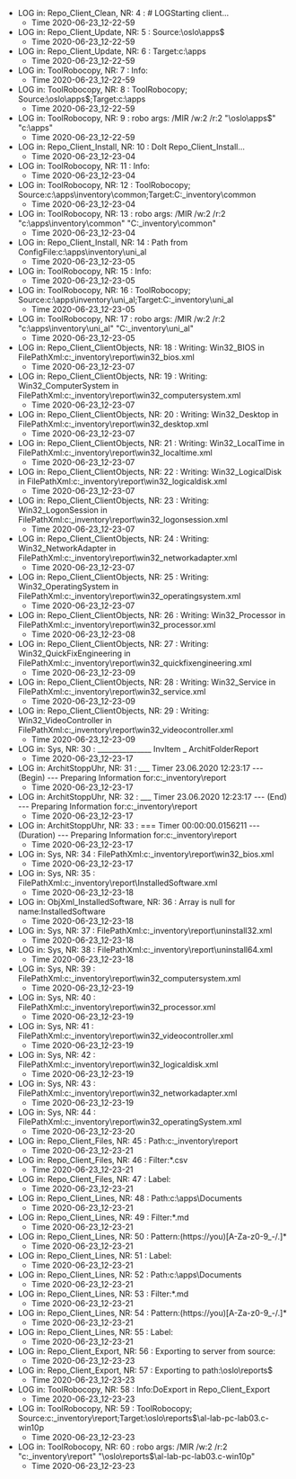 * LOG in: Repo_Client_Clean, NR: 4 : # LOGStarting client...
  * Time 2020-06-23_12-22-59
* LOG in: Repo_Client_Update, NR: 5 : Source:\\oslo\apps$
  * Time 2020-06-23_12-22-59
* LOG in: Repo_Client_Update, NR: 6 : Target:c:\apps
  * Time 2020-06-23_12-22-59
* LOG in: ToolRobocopy, NR: 7 : Info:
  * Time 2020-06-23_12-22-59
* LOG in: ToolRobocopy, NR: 8 : ToolRobocopy; Source:\\oslo\apps$;Target:c:\apps
  * Time 2020-06-23_12-22-59
* LOG in: ToolRobocopy, NR: 9 : robo args: /MIR  /w:2   /r:2  "\\oslo\apps$" "c:\apps"
  * Time 2020-06-23_12-22-59
* LOG in: Repo_Client_Install, NR: 10 : DoIt Repo_Client_Install...
  * Time 2020-06-23_12-23-04
* LOG in: ToolRobocopy, NR: 11 : Info:
  * Time 2020-06-23_12-23-04
* LOG in: ToolRobocopy, NR: 12 : ToolRobocopy; Source:c:\apps\inventory\common;Target:C:\_inventory\common
  * Time 2020-06-23_12-23-04
* LOG in: ToolRobocopy, NR: 13 : robo args: /MIR  /w:2   /r:2  "c:\apps\inventory\common" "C:\_inventory\common"
  * Time 2020-06-23_12-23-04
* LOG in: Repo_Client_Install, NR: 14 : Path from ConfigFile:c:\apps\inventory\uni_al
  * Time 2020-06-23_12-23-05
* LOG in: ToolRobocopy, NR: 15 : Info:
  * Time 2020-06-23_12-23-05
* LOG in: ToolRobocopy, NR: 16 : ToolRobocopy; Source:c:\apps\inventory\uni_al;Target:C:\_inventory\uni_al
  * Time 2020-06-23_12-23-05
* LOG in: ToolRobocopy, NR: 17 : robo args: /MIR  /w:2   /r:2  "c:\apps\inventory\uni_al" "C:\_inventory\uni_al"
  * Time 2020-06-23_12-23-05
* LOG in: Repo_Client_ClientObjects, NR: 18 : Writing: Win32_BIOS in FilePathXml:c:\_inventory\report\win32_bios.xml
  * Time 2020-06-23_12-23-07
* LOG in: Repo_Client_ClientObjects, NR: 19 : Writing: Win32_ComputerSystem in FilePathXml:c:\_inventory\report\win32_computersystem.xml
  * Time 2020-06-23_12-23-07
* LOG in: Repo_Client_ClientObjects, NR: 20 : Writing: Win32_Desktop in FilePathXml:c:\_inventory\report\win32_desktop.xml
  * Time 2020-06-23_12-23-07
* LOG in: Repo_Client_ClientObjects, NR: 21 : Writing: Win32_LocalTime in FilePathXml:c:\_inventory\report\win32_localtime.xml
  * Time 2020-06-23_12-23-07
* LOG in: Repo_Client_ClientObjects, NR: 22 : Writing: Win32_LogicalDisk in FilePathXml:c:\_inventory\report\win32_logicaldisk.xml
  * Time 2020-06-23_12-23-07
* LOG in: Repo_Client_ClientObjects, NR: 23 : Writing: Win32_LogonSession in FilePathXml:c:\_inventory\report\win32_logonsession.xml
  * Time 2020-06-23_12-23-07
* LOG in: Repo_Client_ClientObjects, NR: 24 : Writing: Win32_NetworkAdapter in FilePathXml:c:\_inventory\report\win32_networkadapter.xml
  * Time 2020-06-23_12-23-07
* LOG in: Repo_Client_ClientObjects, NR: 25 : Writing: Win32_OperatingSystem in FilePathXml:c:\_inventory\report\win32_operatingsystem.xml
  * Time 2020-06-23_12-23-07
* LOG in: Repo_Client_ClientObjects, NR: 26 : Writing: Win32_Processor in FilePathXml:c:\_inventory\report\win32_processor.xml
  * Time 2020-06-23_12-23-08
* LOG in: Repo_Client_ClientObjects, NR: 27 : Writing: Win32_QuickFixEngineering in FilePathXml:c:\_inventory\report\win32_quickfixengineering.xml
  * Time 2020-06-23_12-23-09
* LOG in: Repo_Client_ClientObjects, NR: 28 : Writing: Win32_Service in FilePathXml:c:\_inventory\report\win32_service.xml
  * Time 2020-06-23_12-23-09
* LOG in: Repo_Client_ClientObjects, NR: 29 : Writing: Win32_VideoController in FilePathXml:c:\_inventory\report\win32_videocontroller.xml
  * Time 2020-06-23_12-23-09
* LOG in: Sys, NR: 30 : _______________ InvItem _ ArchitFolderReport
  * Time 2020-06-23_12-23-17
* LOG in: ArchitStoppUhr, NR: 31 : ___ Timer 23.06.2020 12:23:17 --- (Begin)  --- Preparing Information for:c:\_inventory\report
  * Time 2020-06-23_12-23-17
* LOG in: ArchitStoppUhr, NR: 32 : ___ Timer 23.06.2020 12:23:17 --- (End)   --- Preparing Information for:c:\_inventory\report
  * Time 2020-06-23_12-23-17
* LOG in: ArchitStoppUhr, NR: 33 : === Timer  00:00:00.0156211 --- (Duration) --- Preparing Information for:c:\_inventory\report
  * Time 2020-06-23_12-23-17
* LOG in: Sys, NR: 34 : FilePathXml:c:\_inventory\report\win32_bios.xml
  * Time 2020-06-23_12-23-17
* LOG in: Sys, NR: 35 : FilePathXml:c:\_inventory\report\InstalledSoftware.xml
  * Time 2020-06-23_12-23-18
* LOG in: ObjXml_InstalledSoftware, NR: 36 : Array is null for name:InstalledSoftware
  * Time 2020-06-23_12-23-18
* LOG in: Sys, NR: 37 : FilePathXml:c:\_inventory\report\uninstall32.xml
  * Time 2020-06-23_12-23-18
* LOG in: Sys, NR: 38 : FilePathXml:c:\_inventory\report\uninstall64.xml
  * Time 2020-06-23_12-23-18
* LOG in: Sys, NR: 39 : FilePathXml:c:\_inventory\report\win32_computersystem.xml
  * Time 2020-06-23_12-23-19
* LOG in: Sys, NR: 40 : FilePathXml:c:\_inventory\report\win32_processor.xml
  * Time 2020-06-23_12-23-19
* LOG in: Sys, NR: 41 : FilePathXml:c:\_inventory\report\win32_videocontroller.xml
  * Time 2020-06-23_12-23-19
* LOG in: Sys, NR: 42 : FilePathXml:c:\_inventory\report\win32_logicaldisk.xml
  * Time 2020-06-23_12-23-19
* LOG in: Sys, NR: 43 : FilePathXml:c:\_inventory\report\win32_networkadapter.xml
  * Time 2020-06-23_12-23-19
* LOG in: Sys, NR: 44 : FilePathXml:c:\_inventory\report\win32_operatingSystem.xml
  * Time 2020-06-23_12-23-20
* LOG in: Repo_Client_Files, NR: 45 : Path:c:\_inventory\report
  * Time 2020-06-23_12-23-21
* LOG in: Repo_Client_Files, NR: 46 : Filter:*.csv
  * Time 2020-06-23_12-23-21
* LOG in: Repo_Client_Files, NR: 47 : Label:
  * Time 2020-06-23_12-23-21
* LOG in: Repo_Client_Lines, NR: 48 : Path:c:\apps\Documents
  * Time 2020-06-23_12-23-21
* LOG in: Repo_Client_Lines, NR: 49 : Filter:*.md
  * Time 2020-06-23_12-23-21
* LOG in: Repo_Client_Lines, NR: 50 : Pattern:(https:\/\/you)[A-Za-z0-9_\-\/.]*
  * Time 2020-06-23_12-23-21
* LOG in: Repo_Client_Lines, NR: 51 : Label:
  * Time 2020-06-23_12-23-21
* LOG in: Repo_Client_Lines, NR: 52 : Path:c:\apps\Documents
  * Time 2020-06-23_12-23-21
* LOG in: Repo_Client_Lines, NR: 53 : Filter:*.md
  * Time 2020-06-23_12-23-21
* LOG in: Repo_Client_Lines, NR: 54 : Pattern:(https:\/\/you)[A-Za-z0-9_\-\/.]*
  * Time 2020-06-23_12-23-21
* LOG in: Repo_Client_Lines, NR: 55 : Label:
  * Time 2020-06-23_12-23-21
* LOG in: Repo_Client_Export, NR: 56 : Exporting to server from source:
  * Time 2020-06-23_12-23-23
* LOG in: Repo_Client_Export, NR: 57 : Exporting to path:\\oslo\reports$
  * Time 2020-06-23_12-23-23
* LOG in: ToolRobocopy, NR: 58 : Info:DoExport in Repo_Client_Export
  * Time 2020-06-23_12-23-23
* LOG in: ToolRobocopy, NR: 59 : ToolRobocopy; Source:c:\_inventory\report;Target:\\oslo\reports$\al-lab-pc-lab03.c-win10p
  * Time 2020-06-23_12-23-23
* LOG in: ToolRobocopy, NR: 60 : robo args: /MIR  /w:2   /r:2  "c:\_inventory\report" "\\oslo\reports$\al-lab-pc-lab03.c-win10p"
  * Time 2020-06-23_12-23-23
